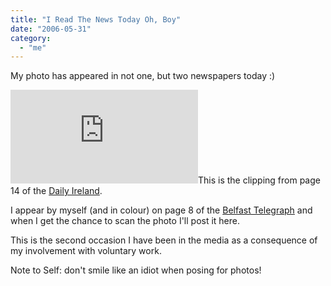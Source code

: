 ```yaml
---
title: "I Read The News Today Oh, Boy"
date: "2006-05-31"
category:
  - "me"
---
```


My photo has appeared in not one, but two newspapers today :)

[![Volunteer for Fun and Profit](http://sickbiscuit.com/gallery/main.php?g2_view=core.DownloadItem&g2_itemId=33&g2_serialNumber=2 "Volunteer for Fun and Profit")](http://sickbiscuit.com/gallery/main.php?g2_view=core.DownloadItem&g2_itemId=34&g2_serialNumber=2)This is the clipping from page 14 of the [Daily Ireland](http://dailyireland.televisual.co.uk/).

I appear by myself (and in colour) on page 8 of the [Belfast Telegraph](http://www.belfasttelegraph.co.uk/) and when I get the chance to scan the photo I'll post it here.

This is the second occasion I have been in the media as a consequence of my involvement with voluntary work.

Note to Self: don't smile like an idiot when posing for photos!
